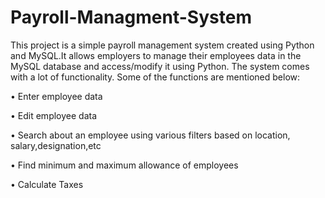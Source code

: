# Payroll-Managment-System
This project is a simple payroll management system created using Python and MySQL.It allows employers to manage their employees data in the MySQL database and access/modify it using Python. The system comes with a lot of functionality. Some of the functions are mentioned below:

• Enter employee data

• Edit employee data

• Search about an employee using various filters based on location, salary,designation,etc

• Find minimum and maximum allowance of employees

• Calculate Taxes
